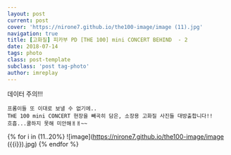 ```yaml
---
layout: post
current: post
cover: 'https://nirone7.github.io/the100-image/image (11).jpg'
navigation: true
title: [고화질] 피카부 PD [THE 100] mini CONCERT BEHIND  - 2
date: 2018-07-14
tags: photo 
class: post-template
subclass: 'post tag-photo'
author: imreplay
---
```


데이터 주의!!!

```
프롬이들 또 이대로 보낼 수 없기에..
THE 100 mini CONCERT 현장을 빼곡히 담은, 소장용 고화질 사진들 대방출합니다!!
흐흡...쿨하지 못해 미안해ㅐㅐ~~
```

{% for i in (11..20%}
![image](https://nirone7.github.io/the100-image/image ({{i}}).jpg)
{% endfor %}
